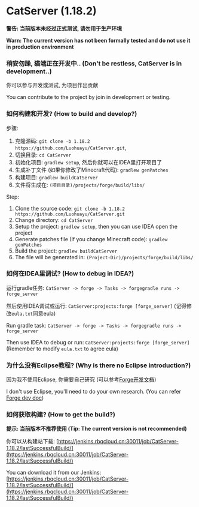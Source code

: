 # CatServer (1.18.2)

**警告: 当前版本未经过正式测试, 请勿用于生产环境**

**Warn: The current version has not been formally tested and do not use it in production environment**

### 稍安勿躁, 猫端正在开发中.. (Don't be restless, CatServer is in development..)
你可以参与开发或测试, 为项目作出贡献

You can contribute to the project by join in development or testing.

### 如何构建和开发? (How to build and develop?)
步骤:

1. 克隆源码: `git clone -b 1.18.2 https://github.com/Luohuayu/CatServer.git`,
2. 切换目录: `cd CatServer`
3. 初始化项目: `gradlew setup`, 然后你就可以在IDEA里打开项目了
4. 生成补丁文件 (如果你修改了Minecraft代码): `gradlew genPatches`
5. 构建项目: `gradlew buildCatServer`
6. 文件将生成在: `(项目目录)/projects/forge/build/libs/`

Step:

1. Clone the source code: `git clone -b 1.18.2 https://github.com/Luohuayu/CatServer.git`
2. Change directory: `cd CatServer`
3. Setup the project: `gradlew setup`, then you can use IDEA open the project
4. Generate patches file (If you change Minecraft code): `gradlew genPatches`
5. Build the project: `gradlew buildCatServer`
6. The file will be generated in: `(Project-Dir)/projects/forge/build/libs/`

### 如何在IDEA里调试? (How to debug in IDEA?)
运行gradle任务: `CatServer -> forge -> Tasks -> forgegradle runs -> forge_server`

然后使用IDEA调试或运行: `CatServer:projects:forge [forge_server]` (记得修改`eula.txt`同意eula)

Run gradle task: `CatServer -> forge -> Tasks -> forgegradle runs -> forge_server`

Then use IDEA to debug or run:  `CatServer:projects:forge [forge_server]` (Remember to modify `eula.txt` to agree eula)

### 为什么没有Eclipse教程? (Why is there no Eclipse introduction?)
因为我不使用Eclipse, 你需要自己研究 (可以参考[Forge开发文档](https://mcforge.readthedocs.io/en/latest/forgedev/))

I don't use Eclipse, you'll need to do your own research. (You can refer [Forge dev doc](https://mcforge.readthedocs.io/en/latest/forgedev/))

### 如何获取构建? (How to get the build?)
**提示: 当前版本不推荐使用 (Tip: The current version is not recommended)**

你可以从构建站下载: [https://jenkins.rbqcloud.cn:30011/job/CatServer-1.18.2/lastSuccessfulBuild/](https://jenkins.rbqcloud.cn:30011/job/CatServer-1.18.2/lastSuccessfulBuild/)

You can download it from our Jenkins: [https://jenkins.rbqcloud.cn:30011/job/CatServer-1.18.2/lastSuccessfulBuild/](https://jenkins.rbqcloud.cn:30011/job/CatServer-1.18.2/lastSuccessfulBuild/)
